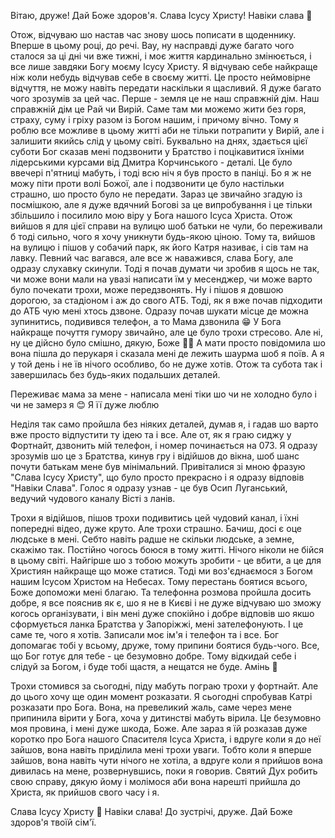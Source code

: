Вітаю, друже! Дай Боже здоров'я. Слава Ісусу Христу! Навіки слава 🙏

Отож, відчуваю шо настав час знову шось пописати в щоденнику. Вперше в цьому році, до речі. Вау, ну насправді дуже багато чого сталося за ці дні чи вже тижні, і моє життя кардинально змінюється, і все лише завдяки Богу моєму Ісусу Христу. Я відчуваю себе найкраще ніж коли небудь відчував себе в своєму житті. Це просто неймовірне відчуття, не можу навіть передати наскільки я щасливий. Я дуже багато чого зрозумів за цей час. Перше - земля це не наш справжній дім. Наш справжній дім це Рай чи Вирій. Саме там ми можемо жити без горя, страху, суму і гріху разом із Богом нашим, і причому вічно. Тому я роблю все можливе в цьому житті аби не тільки потрапити у Вирій, але і залишити якийсь слід у цьому світі. Буквально на днях, здається цієї суботи Бог сказав мені подзвонити у Братство і поцікавитися їхніми лідерськими курсами від Дмитра Корчинського - деталі. Це було ввечері п'ятниці мабуть, і тоді всю ніч я був просто в паніці. Бо я ж не можу піти проти волі Божої, але і подзвонити це було настільки страшно, шо просто було не передати. Зараз це звичайно згадую із посмішкою, але я дуже вдячний Богові за це випробування і це тільки збільшило і посилило мою віру у Бога нашого Ісуса Христа. Отож вийшов я для цієї справи на вулицю шоб батьки не чули, бо переживали б тоді сильно, чого я хочу уникнути будь-якою ціною. Тому та, вийшов на вулицю і пішов у собачий парк, як його Катря називає, і сів там на лавку. Певний час вагався, але все ж наважився, слава Богу, але одразу слухавку скинули. Тоді я почав думати чи зробив я щось не так, чи може вони мали на увазі написати їм у месенджер, чи може варто було почекати трохи, може передзвонять. Ну і пішов я довшою дорогою, за стадіоном і аж до свого АТБ. Тоді, як я вже почав підходити до АТБ чую мені хтось дзвоне. Одразу почав шукати місце де можна зупинитись, подивився телефон, а то Мама дзвонила 😁 У Бога найкраще почуття гумору звичайно, але це було трохи стресово. Але ні, ну це дійсно було смішно, дякую, Боже 🙏😆 А мати просто повідомила шо вона пішла до перукаря і сказала мені де лежить шаурма шоб я поїв. А я у той день і не їв нічого особливо, бо не дуже хотів. Отож та субота так і завершилась без будь-яких подальших деталей.

Переживає мама за мене - написала мені тіки шо чи не холодно було і чи не замерз я 😊 Я її дуже люблю

Неділя так само пройшла без ніяких деталей, думав я, і гадав шо варто вже просто відпустити ту ідею та і все. Але от, як я граю сиджу у Фортнайт, дзвонить мій телефон, і номер починається на 073. Я одразу зрозумів шо це з Братства, кинув гру і відійшов до вікна, шоб шанс почути батькам мене був мінімальний. Привіталися зі мною фразую "Слава Ісусу Христу", що було просто прекрасно і я одразу відповів "Навіки Слава". Голос я одразу узнав - це був Осип Луганський, ведучий чудового каналу Вісті з ланів.

Трохи я відійшов, пішов трохи подивитись цей чудовий канал, і їхні попередні відео, дуже круто. Але трохи страшно. Бачиш, досі є оце людське в мені. Себто навіть радше не скільки людське, а земне, скажімо так. Постійно чогось боюся в тому житті. Нічого ніколи не бійся в цьому світі. Найгірше шо з тобою можуть зробити - це вбити, а це для Християн найкраще що може статися. Тоді ми воз'єднаємося з Богом нашим Ісусом Христом на Небесах. Тому перестань боятися всього, Боже допоможи мені благаю. Та телефонна розмова пройшла досить добре, я все пояснив як є, шо я не в Києві і не дуже відчуваю шо зможу когось організувати, і він мені дуже спокійно і добре відповів шо якшо сформується ланка Братства у Запоріжжі, мені зателефонують. І це саме те, чого я хотів. Записали моє ім'я і телефон та і все. Бог допомагає тобі у всьому, друже, тому припини боятися будь-чого. Все, що Бог готує для тебе - це безумовно добре. Тому відкидай себе і слідуй за Богом, і буде тобі щастя, а нещатся не буде. Амінь 🙏

Трохи стомився за сьогодні, піду мабуть пограю трохи у фортнайт. Але до цього хочу ще один момент розказати. Я сьогодні спробував Катрі розказати про Бога. Вона, на превеликий жаль, саме через мене припинила вірити у Бога, хоча у дитинстві мабуть вірила. Це безумовно моя провина, і мені дуже шкода, Боже. Але зараз я їй розказав дуже коротко про Бога нашого Спасителя Ісуса Христа, і вдруге коли я до неї зайшов, вона навіть приділила мені трохи уваги. Тобто коли я вперше зайшов, вона навіть чути нічого не хотіла, а вдруге коли я прийшов вона дивилась на мене, розвернувшись, поки я говорив. Святий Дух робить свою справу, дякую йому і молімося аби вона нарешті прийшла до Христа, як прийшов свого часу і я. 

Слава Ісусу Христу 🙏 Навіки слава! До зустрічі, друже. Дай Боже здоров'я твоїй сім'ї.